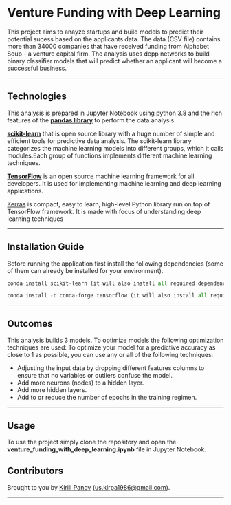 # Venture Funding with Deep Learning

This project aims to anayze startups and build models to predict their potential sucess based on the applicants data. The data (CSV file) contains more than 34000 companies that have received funding from Alphabet Soup - a venture capital firm. The analysis uses depp networks to build binary classifier models that will predict whether an applicant will become a successful business.

---

## Technologies

This analysis is prepared in Jupyter Notebook using python 3.8 and the rich features of the [**pandas library**](https://pandas.pydata.org/) to perform the data analysis. 

[**scikit-learn**](https://scikit-learn.org/stable/index.html) that is open source library with a huge number of simple and efficient tools for predictive data analysis. The scikit-learn library categorizes the machine learning models into different groups, which it calls modules.Each group of functions implements different machine learning techniques. 

[**TensorFlow**](https://www.tensorflow.org/) is an open source machine learning framework for all developers. It is used for implementing machine learning and deep learning applications.


[Kerras](https://www.tensorflow.org/api_docs/python/tf/keras) is compact, easy to learn, high-level Python library run on top of TensorFlow framework. It is made with focus of understanding deep learning techniques

---
## Installation Guide

Before running the application first install the following dependencies (some of them can already be installed for your environment).

```python
conda install scikit-learn (it will also install all required dependencies)

conda install -c conda-forge tensorflow (it will also install all required dependencies, including Keras)
```

---

## Outcomes

This analysis builds 3 models. To optimize models the following optimization techniques are used:
To optimize your model for a predictive accuracy as close to 1 as possible, you can use any or all of the following techniques:

* Adjusting the input data by dropping different features columns to ensure that no variables or outliers confuse the model.
* Add more neurons (nodes) to a hidden layer.
* Add more hidden layers.
* Add to or reduce the number of epochs in the training regimen.


---
## Usage

To use the project simply clone the repository and open the **venture_funding_with_deep_learning.ipynb** file in Jupyter Notebook. 


## Contributors

Brought to you by [Kirill Panov](https://www.linkedin.com/in/kirill-panov-696455192/) (us.kirpa1986@gmail.com).

---

